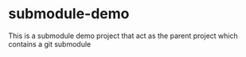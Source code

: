 # submodule-demo

This is a submodule demo project that act as the parent project which contains a git submodule
